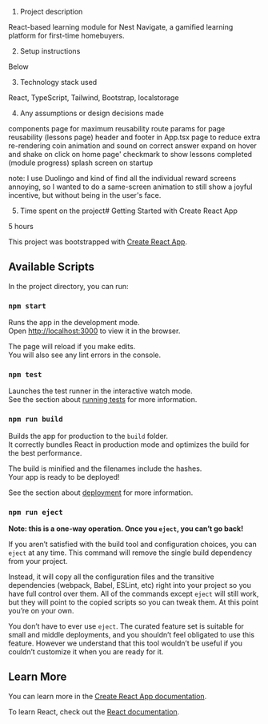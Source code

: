 1. Project description

  React-based learning module for Nest Navigate, a gamified learning platform for first-time homebuyers.
   
2. Setup instructions

  Below

3. Technology stack used

  React, TypeScript, Tailwind, Bootstrap, localstorage

4. Any assumptions or design decisions made

  components page for maximum reusability
  route params for page reusability (lessons page)
  header and footer in App.tsx page to reduce extra re-rendering
  coin animation and sound on correct answer
  expand on hover and shake on click on home page'
  checkmark to show lessons completed (module progress)
  splash screen on startup
  
  note: I use Duolingo and kind of find all the individual reward screens annoying, so I wanted to do a same-screen animation to still show a joyful incentive, but without being in the user's face.

5. Time spent on the project# Getting Started with Create React App
 
  5 hours

This project was bootstrapped with [Create React App](https://github.com/facebook/create-react-app).

## Available Scripts

In the project directory, you can run:

### `npm start`

Runs the app in the development mode.\
Open [http://localhost:3000](http://localhost:3000) to view it in the browser.

The page will reload if you make edits.\
You will also see any lint errors in the console.

### `npm test`

Launches the test runner in the interactive watch mode.\
See the section about [running tests](https://facebook.github.io/create-react-app/docs/running-tests) for more information.

### `npm run build`

Builds the app for production to the `build` folder.\
It correctly bundles React in production mode and optimizes the build for the best performance.

The build is minified and the filenames include the hashes.\
Your app is ready to be deployed!

See the section about [deployment](https://facebook.github.io/create-react-app/docs/deployment) for more information.

### `npm run eject`

**Note: this is a one-way operation. Once you `eject`, you can’t go back!**

If you aren’t satisfied with the build tool and configuration choices, you can `eject` at any time. This command will remove the single build dependency from your project.

Instead, it will copy all the configuration files and the transitive dependencies (webpack, Babel, ESLint, etc) right into your project so you have full control over them. All of the commands except `eject` will still work, but they will point to the copied scripts so you can tweak them. At this point you’re on your own.

You don’t have to ever use `eject`. The curated feature set is suitable for small and middle deployments, and you shouldn’t feel obligated to use this feature. However we understand that this tool wouldn’t be useful if you couldn’t customize it when you are ready for it.

## Learn More

You can learn more in the [Create React App documentation](https://facebook.github.io/create-react-app/docs/getting-started).

To learn React, check out the [React documentation](https://reactjs.org/).
